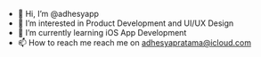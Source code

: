 - 👋 Hi, I’m @adhesyapp
- 👀 I’m interested in Product Development and UI/UX Design
- 🌱 I’m currently learning iOS App Development
- 📫 How to reach me 
reach me on adhesyapratama@icloud.com

<!---
adhesyapp/adhesyapp is a ✨ special ✨ repository because its `README.md` (this file) appears on your GitHub profile.
You can click the Preview link to take a look at your changes.
--->
